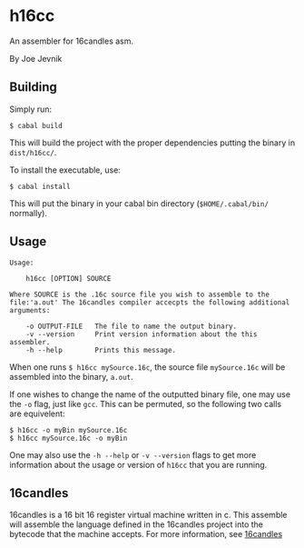 h16cc
=====

An assembler for 16candles asm.

By Joe Jevnik


Building
--------

Simply run:

    $ cabal build

This will build the project with the proper dependencies putting the binary in
`dist/h16cc/`.


To install the executable, use:

    $ cabal install

This will put the binary in your cabal bin directory (`$HOME/.cabal/bin/`
normally).


Usage
-----

    Usage:

        h16cc [OPTION] SOURCE

    Where SOURCE is the .16c source file you wish to assemble to the
    file:'a.out' The 16candles compiler accecpts the following additional
    arguments:

        -o OUTPUT-FILE   The file to name the output binary.
        -v --version     Print version information about the this assembler.
        -h --help        Prints this message.

When one runs `$ h16cc mySource.16c`, the source file `mySource.16c` will be
assembled into the binary, `a.out`.

If one wishes to change the name of the outputted binary file, one may use the
`-o` flag, just like `gcc`. This can be permuted, so the following two calls
are equivelent:

    $ h16cc -o myBin mySource.16c
    $ h16cc mySource.16c -o myBin

One may also use the `-h --help` or `-v --version` flags to get more information
about the usage or version of `h16cc` that you are running.

16candles
---------

16candles is a 16 bit 16 register virtual machine written in c.
This assemble will assemble the language defined in the 16candles project
into the bytecode that the machine accepts. For more information, see
[16candles](https://github.com/llllllllll/16c)
